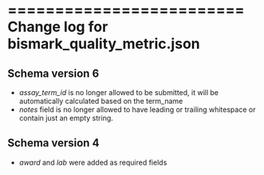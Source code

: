 =========================
Change log for bismark_quality_metric.json
=========================

Schema version 6
----------------

* *assay_term_id* is no longer allowed to be submitted, it will be automatically calculated based on the term_name
* *notes* field is no longer allowed to have leading or trailing whitespace or contain just an empty string.

Schema version 4
----------------

* *award* and *lab* were added as required fields